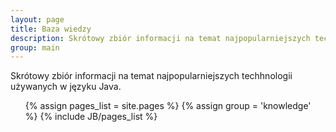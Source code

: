 ```yaml
---
layout: page
title: Baza wiedzy
description: Skrótowy zbiór informacji na temat najpopularniejszych techhnologii używanych w języku Java.
group: main
---
```


Skrótowy zbiór informacji na temat najpopularniejszych techhnologii używanych w języku Java.

<ul>
  {% assign pages_list = site.pages %}
  {% assign group = 'knowledge' %}
  {% include JB/pages_list %}
</ul>
